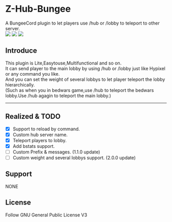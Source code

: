 # Z-Hub-Bungee
A BungeeCord plugin to let players use /hub or /lobby to teleport to other server.  
![](https://img.shields.io/github/v/release/SoulGateKey/ZHUB-Bungee?include_prereleases)
![](https://img.shields.io/github/last-commit/SoulGateKey/ZHUB-Bungee)
![](https://img.shields.io/bitbucket/issues/SoulGateKey/ZHUB-Bungee)  
## Introduce
This plugin is Lite,Easytouse,Multifunctional and so on.   
It can send player to the main lobby by using /hub or /lobby just like Hypixel or any command you like.  
And you can set the weight of several lobbys to let player teleport the lobby hierarchically.  
(Such as when you in bedwars game,use /hub to teleport the bedwars lobby.Use /hub agagin to teleport the main lobby.)
- - - 
## Realized & TODO
- [x] Support to reload by command. 
- [x] Custom hub server name.
- [x] Teleport players to lobby.
- [x] Add bstats support.
- [ ] Custom Prefix & messages. (1.1.0 update)
- [ ] Custom weight and several lobbys support. (2.0.0 update)

## Support 
NONE

## License
Follow GNU General Public License V3
